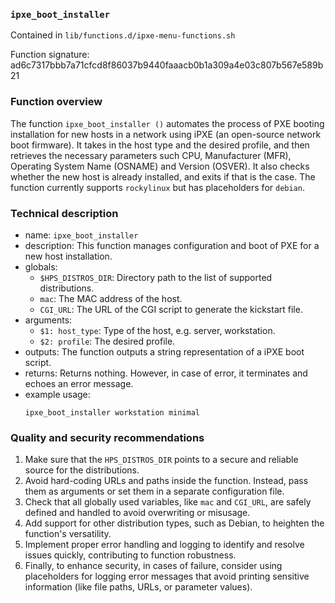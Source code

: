 ### `ipxe_boot_installer `

Contained in `lib/functions.d/ipxe-menu-functions.sh`

Function signature: ad6c7317bbb7a71cfcd8f86037b9440faaacb0b1a309a4e03c807b567e589b21

### Function overview

The function `ipxe_boot_installer ()` automates the process of PXE booting installation for new hosts in a network using iPXE (an open-source network boot firmware). It takes in the host type and the desired profile, and then retrieves the necessary parameters such CPU, Manufacturer (MFR), Operating System Name (OSNAME) and Version (OSVER). It also checks whether the new host is already installed, and exits if that is the case. The function currently supports `rockylinux` but has placeholders for `debian`.

### Technical description

- name: `ipxe_boot_installer`
- description: This function manages configuration and boot of PXE for a new host installation.
- globals: 
  - `$HPS_DISTROS_DIR`: Directory path to the list of supported distributions.
  - `mac`: The MAC address of the host.
  - `CGI_URL`: The URL of the CGI script to generate the kickstart file.
- arguments: 
  - `$1: host_type`: Type of the host, e.g. server, workstation.
  - `$2: profile`: The desired profile.
- outputs: The function outputs a string representation of a iPXE boot script.
- returns: Returns nothing. However, in case of error, it terminates and echoes an error message.
- example usage: 
  ```
  ipxe_boot_installer workstation minimal
  ```

### Quality and security recommendations

1. Make sure that the `HPS_DISTROS_DIR` points to a secure and reliable source for the distributions. 
2. Avoid hard-coding URLs and paths inside the function. Instead, pass them as arguments or set them in a separate configuration file. 
3. Check that all globally used variables, like `mac` and `CGI_URL`, are safely defined and handled to avoid overwriting or misusage. 
4. Add support for other distribution types, such as Debian, to heighten the function's versatility.
5. Implement proper error handling and logging to identify and resolve issues quickly, contributing to function robustness.
6. Finally, to enhance security, in cases of failure, consider using placeholders for logging error messages that avoid printing sensitive information (like file paths, URLs, or parameter values).


